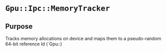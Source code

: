`Gpu::Ipc::MemoryTracker`
=========================

## Purpose
Tracks memory allocations on device and maps them to a pseudo-random 64-bit reference Id (`Gpu::)
